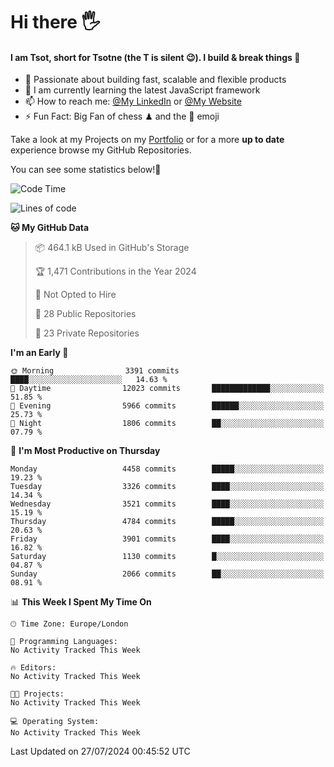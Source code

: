 # Hi there :raised_hand_with_fingers_splayed:
#### I am Tsot, short for Tsotne (the T is silent :wink:). I build & break things :space_invader:
- :telescope: Passionate about building fast, scalable and flexible products
- :seedling: I am currently learning the latest JavaScript framework 
- :mailbox: How to reach me: [@My LinkedIn](https://www.linkedin.com/in/tsotne-gvadzabia/) or [@My Website](https://tsotne.co.uk/contact)
- :zap: Fun Fact: Big Fan of chess ♟ and the 👾 emoji

Take a look at my Projects on my [Portfolio](https://tsotne.co.uk/) or for a more **up to date** experience browse my GitHub Repositories.

You can see some statistics below!:space_invader:
<!--START_SECTION:waka-->
![Code Time](http://img.shields.io/badge/Code%20Time-761%20hrs%202%20mins-blue)

![Lines of code](https://img.shields.io/badge/From%20Hello%20World%20I%27ve%20Written-8.1%20million%20lines%20of%20code-blue)

**🐱 My GitHub Data** 

> 📦 464.1 kB Used in GitHub's Storage 
 > 
> 🏆 1,471 Contributions in the Year 2024
 > 
> 🚫 Not Opted to Hire
 > 
> 📜 28 Public Repositories 
 > 
> 🔑 23 Private Repositories 
 > 
**I'm an Early 🐤** 

```text
🌞 Morning                3391 commits        ████░░░░░░░░░░░░░░░░░░░░░   14.63 % 
🌆 Daytime                12023 commits       █████████████░░░░░░░░░░░░   51.85 % 
🌃 Evening                5966 commits        ██████░░░░░░░░░░░░░░░░░░░   25.73 % 
🌙 Night                  1806 commits        ██░░░░░░░░░░░░░░░░░░░░░░░   07.79 % 
```
📅 **I'm Most Productive on Thursday** 

```text
Monday                   4458 commits        █████░░░░░░░░░░░░░░░░░░░░   19.23 % 
Tuesday                  3326 commits        ████░░░░░░░░░░░░░░░░░░░░░   14.34 % 
Wednesday                3521 commits        ████░░░░░░░░░░░░░░░░░░░░░   15.19 % 
Thursday                 4784 commits        █████░░░░░░░░░░░░░░░░░░░░   20.63 % 
Friday                   3901 commits        ████░░░░░░░░░░░░░░░░░░░░░   16.82 % 
Saturday                 1130 commits        █░░░░░░░░░░░░░░░░░░░░░░░░   04.87 % 
Sunday                   2066 commits        ██░░░░░░░░░░░░░░░░░░░░░░░   08.91 % 
```


📊 **This Week I Spent My Time On** 

```text
🕑︎ Time Zone: Europe/London

💬 Programming Languages: 
No Activity Tracked This Week

🔥 Editors: 
No Activity Tracked This Week

🐱‍💻 Projects: 
No Activity Tracked This Week

💻 Operating System: 
No Activity Tracked This Week
```


 Last Updated on 27/07/2024 00:45:52 UTC
<!--END_SECTION:waka-->
